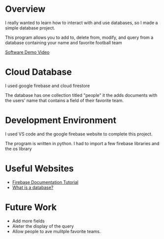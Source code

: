 # Overview

I really wanted to learn how to interact with and use databases, so I made a simple database project.

This program allows you to add to, delete from, modify, and query from a database containing your name and
favorite football team



[Software Demo Video](https://youtu.be/WIbiFfKKluk)

# Cloud Database

I used google firebase and cloud firestore

The database has one collection titled "people" it the adds documents with the users' name that contains a field of their favorite team.

# Development Environment

I used VS code and the google firebase website to complete this project.

The program is written in python. I had to import a few firebase libraries and the os library

# Useful Websites

* [Firebase Documentation Tutorial](https://firebase.google.com/docs/database)
* [What is a database?](https://www.oracle.com/database/what-is-database/)

# Future Work

* Add more fields
* Aleter the display of the query
* Allow people to ave mulitple favorite teams.